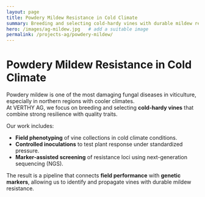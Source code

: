 ```yaml
---
layout: page
title: Powdery Mildew Resistance in Cold Climate
summary: Breeding and selecting cold-hardy vines with durable mildew resistance.
hero: /images/ag-mildew.jpg   # add a suitable image
permalink: /projects-ag/powdery-mildew/
---
```


# Powdery Mildew Resistance in Cold Climate

Powdery mildew is one of the most damaging fungal diseases in viticulture, especially in northern regions with cooler climates.  
At VERTHY AG, we focus on breeding and selecting **cold-hardy vines** that combine strong resilience with quality traits.

Our work includes:
- **Field phenotyping** of vine collections in cold climate conditions.  
- **Controlled inoculations** to test plant response under standardized pressure.  
- **Marker-assisted screening** of resistance loci using next-generation sequencing (NGS).  

The result is a pipeline that connects **field performance** with **genetic markers**, allowing us to identify and propagate vines with durable mildew resistance.  
